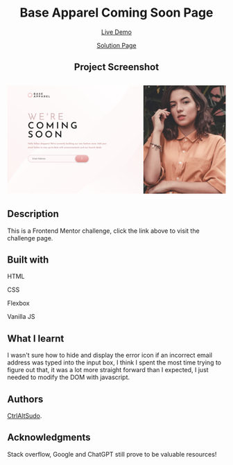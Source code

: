 <h1 align="center">Base Apparel Coming Soon Page </h1>
<p align="center"> <a align="center" href="https://ctrlaltsudo.github.io/Base-Apparel-coming-soon-page/">Live Demo</a><p>
<p align="center"> <a align="center" href="https://www.frontendmentor.io/solutions/base-apparel-coming-soon-page-UUyybDAyqP">Solution Page</a><p>
<h2 align="center">Project Screenshot<h2>
<p align="center">
  <img src="./images/screenshot.png" alt="project screen shot"></img>
</p>


## Description

This is a Frontend Mentor challenge, click the link above to visit the challenge page. 

## Built with 

<p>HTML<p>
<p>CSS<p>
<p>Flexbox<p>
<p>Vanilla JS<p>

## What I learnt 

I wasn't sure how to hide and display the error icon if an incorrect email address was typed into the input box, I think I spent the most time trying to figure out that, it was a lot more straight forward than I expected, I just needed to modify the DOM with javascript. 


## Authors

<a href="https://github.com/CtrlAltSudo">CtrlAltSudo</a>.

## Acknowledgments 

Stack overflow, Google and ChatGPT still prove to be valuable resources! 